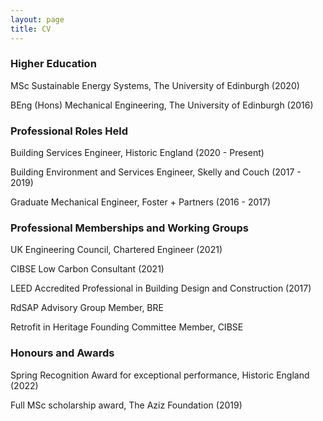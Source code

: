 ```yaml
---
layout: page
title: CV
---
```



### Higher Education 

MSc Sustainable Energy Systems, The University of Edinburgh (2020)

BEng (Hons) Mechanical Engineering, The University of Edinburgh (2016)

### Professional Roles Held

Building Services Engineer, Historic England (2020 - Present)

Building Environment and Services Engineer, Skelly and Couch (2017 - 2019)

Graduate Mechanical Engineer, Foster + Partners (2016 - 2017)

### Professional Memberships and Working Groups

UK Engineering Council, Chartered Engineer (2021)

CIBSE Low Carbon Consultant (2021)

LEED Accredited Professional in Building Design and Construction (2017)

RdSAP Advisory Group Member, BRE 

Retrofit in Heritage Founding Committee Member, CIBSE 

### Honours and Awards

Spring Recognition Award for exceptional performance, Historic England (2022)

Full MSc scholarship award, The Aziz Foundation (2019)


